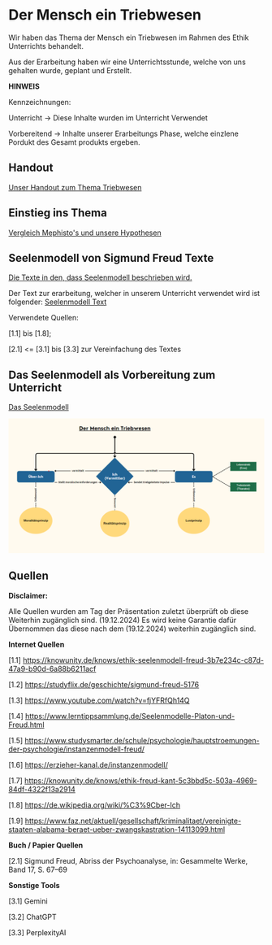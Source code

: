 # Der Mensch ein Triebwesen

Wir haben das Thema der Mensch ein Triebwesen im Rahmen des Ethik Unterrichts behandelt.

Aus der Erarbeitung haben wir eine Unterrichtsstunde, welche von uns gehalten wurde, geplant und Erstellt.

**HINWEIS**

Kennzeichnungen:

Unterricht -> Diese Inhalte wurden im Unterricht Verwendet

Vorbereitend -> Inhalte unserer Erarbeitungs Phase, welche einzlene Pordukt des Gesamt produkts ergeben.

## Handout

[Unser Handout zum Thema Triebwesen](Handoutpng)

## Einstieg ins Thema 

[Vergleich Mephisto's und unsere Hypothesen](Einstieg/Hypothesen.md)


## Seelenmodell von Sigmund Freud Texte

[Die Texte in den, dass Seelenmodell beschrieben wird.](SigmundFreudTexte)

Der Text zur erarbeitung, welcher in unserem Unterricht verwendet wird ist folgender:
[Seelenmodell Text](SigmundFreudTexte/SigmundFreud_Seelenmodell_Text_Gian-Joshua.pdf) 

Verwendete Quellen:

[1.1] bis [1.8]; 

[2.1] <= [3.1] bis [3.3] zur Vereinfachung des Textes

## Das Seelenmodell als Vorbereitung zum Unterricht

[Das Seelenmodell](SigmundFreud-Tafelbild-Seelenmodell)

![Image Alt Text](SigmundFreud-Tafelbild-Seelenmodell/Seelenmodell_tafelbild.png)

## Quellen

**Disclaimer:**

Alle Quellen wurden am Tag der Präsentation zuletzt überprüft ob diese Weiterhin zugänglich sind. (19.12.2024)
Es wird keine Garantie dafür Übernommen das diese nach dem (19.12.2024) weiterhin zugänglich sind.

**Internet Quellen**

[1.1] https://knowunity.de/knows/ethik-seelenmodell-freud-3b7e234c-c87d-47a9-b90d-6a88b6211acf

[1.2] https://studyflix.de/geschichte/sigmund-freud-5176

[1.3] https://www.youtube.com/watch?v=fjYFRfQh14Q

[1.4] https://www.lerntippsammlung.de/Seelenmodelle-Platon-und-Freud.html

[1.5] https://www.studysmarter.de/schule/psychologie/hauptstroemungen-der-psychologie/instanzenmodell-freud/

[1.6] https://erzieher-kanal.de/instanzenmodell/

[1.7] https://knowunity.de/knows/ethik-freud-kant-5c3bbd5c-503a-4969-84df-4322f13a2914

[1.8] https://de.wikipedia.org/wiki/%C3%9Cber-Ich

[1.9] https://www.faz.net/aktuell/gesellschaft/kriminalitaet/vereinigte-staaten-alabama-beraet-ueber-zwangskastration-14113099.html


**Buch / Papier Quellen**

 [2.1] Sigmund Freud, Abriss der Psychoanalyse, in: Gesammelte Werke, Band 17, S. 67–69

**Sonstige Tools**

[3.1] Gemini

[3.2] ChatGPT

[3.3] PerplexityAI
